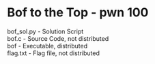 # Bof to the Top - pwn 100

bof_sol.py - Solution Script\
bof.c - Source Code, not distributed\
bof - Executable, distributed\
flag.txt - Flag file, not distributed
